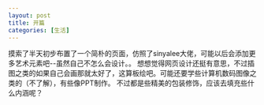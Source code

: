 ```yaml
---
layout: post
title: 开篇
categories: [生活]
---
```


摸索了半天初步布置了一个简朴的页面，仿照了sinyalee大佬，可能以后会添加更多艺术元素吧--虽然自己不怎么会设计。。
想想觉得网页设计还挺有意思，不过插图之类的如果自己会画那就太好了，这算板绘吧。可能还要学些计算机数码图像之类的（不了解），有些像PPT制作。
不过都是些精美的包装修饰，应该去填充些什么内涵呢？
